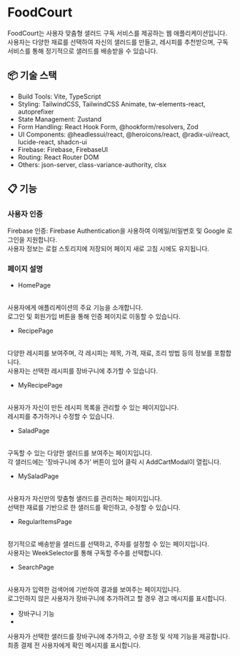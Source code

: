 # FoodCourt
FoodCourt는 사용자 맞춤형 샐러드 구독 서비스를 제공하는 웹 애플리케이션입니다. <br>
사용자는 다양한 재료를 선택하여 자신의 샐러드를 만들고, 레시피를 추천받으며, 구독 서비스를 통해 정기적으로 샐러드를 배송받을 수 있습니다.

## 📦 기술 스택
- Build Tools: Vite, TypeScript
- Styling: TailwindCSS, TailwindCSS Animate, tw-elements-react, autoprefixer
- State Management: Zustand
- Form Handling: React Hook Form, @hookform/resolvers, Zod
- UI Components: @headlessui/react, @heroicons/react, @radix-ui/react, lucide-react, shadcn-ui
- Firebase: Firebase, FirebaseUI
- Routing: React Router DOM
- Others: json-server, class-variance-authority, clsx

## 📋 기능
### 사용자 인증
Firebase 인증: Firebase Authentication을 사용하여 이메일/비밀번호 및 Google 로그인을 지원합니다. <br>
사용자 정보는 로컬 스토리지에 저장되어 페이지 새로 고침 시에도 유지됩니다.

### 페이지 설명
- HomePage
<br>
사용자에게 애플리케이션의 주요 기능을 소개합니다. <br>
로그인 및 회원가입 버튼을 통해 인증 페이지로 이동할 수 있습니다.

- RecipePage
<br>
다양한 레시피를 보여주며, 각 레시피는 제목, 가격, 재료, 조리 방법 등의 정보를 포함합니다.<br>
사용자는 선택한 레시피를 장바구니에 추가할 수 있습니다.

- MyRecipePage
<br>
사용자가 자신이 만든 레시피 목록을 관리할 수 있는 페이지입니다.<br>
레시피를 추가하거나 수정할 수 있습니다.

- SaladPage
<br>
구독할 수 있는 다양한 샐러드를 보여주는 페이지입니다.<br>
각 샐러드에는 '장바구니에 추가' 버튼이 있어 클릭 시 AddCartModal이 열립니다.

- MySaladPage
<br>
사용자가 자신만의 맞춤형 샐러드를 관리하는 페이지입니다.<br>
선택한 재료를 기반으로 한 샐러드를 확인하고, 수정할 수 있습니다.

- RegularItemsPage
<br>
정기적으로 배송받을 샐러드를 선택하고, 주차를 설정할 수 있는 페이지입니다.<br>
사용자는 WeekSelector를 통해 구독할 주수를 선택합니다.

- SearchPage
<br>
사용자가 입력한 검색어에 기반하여 결과를 보여주는 페이지입니다.<br>
로그인하지 않은 사용자가 장바구니에 추가하려고 할 경우 경고 메시지를 표시합니다.

- 장바구니 기능
- <br>
사용자가 선택한 샐러드를 장바구니에 추가하고, 수량 조정 및 삭제 기능을 제공합니다.<br>
최종 결제 전 사용자에게 확인 메시지를 표시합니다.
